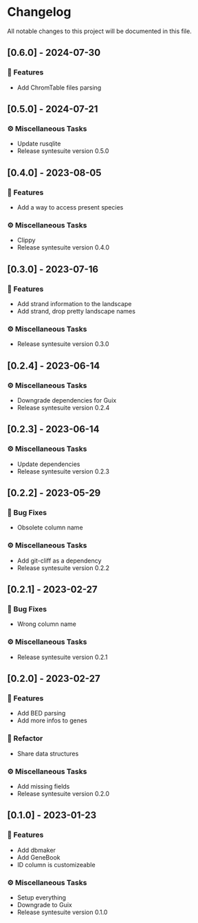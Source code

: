 # Changelog

All notable changes to this project will be documented in this file.

## [0.6.0] - 2024-07-30

### 🚀 Features

- Add ChromTable files parsing

## [0.5.0] - 2024-07-21

### ⚙️ Miscellaneous Tasks

- Update rusqlite
- Release syntesuite version 0.5.0

## [0.4.0] - 2023-08-05

### 🚀 Features

- Add a way to access present species

### ⚙️ Miscellaneous Tasks

- Clippy
- Release syntesuite version 0.4.0

## [0.3.0] - 2023-07-16

### 🚀 Features

- Add strand information to the landscape
- Add strand, drop pretty landscape names

### ⚙️ Miscellaneous Tasks

- Release syntesuite version 0.3.0

## [0.2.4] - 2023-06-14

### ⚙️ Miscellaneous Tasks

- Downgrade dependencies for Guix
- Release syntesuite version 0.2.4

## [0.2.3] - 2023-06-14

### ⚙️ Miscellaneous Tasks

- Update dependencies
- Release syntesuite version 0.2.3

## [0.2.2] - 2023-05-29

### 🐛 Bug Fixes

- Obsolete column name

### ⚙️ Miscellaneous Tasks

- Add git-cliff as a dependency
- Release syntesuite version 0.2.2

## [0.2.1] - 2023-02-27

### 🐛 Bug Fixes

- Wrong column name

### ⚙️ Miscellaneous Tasks

- Release syntesuite version 0.2.1

## [0.2.0] - 2023-02-27

### 🚀 Features

- Add BED parsing
- Add more infos to genes

### 🚜 Refactor

- Share data structures

### ⚙️ Miscellaneous Tasks

- Add missing fields
- Release syntesuite version 0.2.0

## [0.1.0] - 2023-01-23

### 🚀 Features

- Add dbmaker
- Add GeneBook
- ID column is customizeable

### ⚙️ Miscellaneous Tasks

- Setup everything
- Downgrade to Guix
- Release syntesuite version 0.1.0

<!-- generated by git-cliff -->
